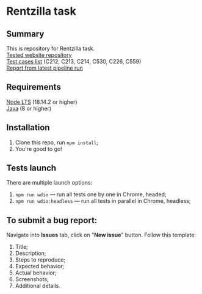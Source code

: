 # Rentzilla task
## Summary
This is repository for Rentzilla task.  
[Tested website repository](https://stage.rentzila.com.ua/)  
[Test cases list](https://testluxequality.sharepoint.com/:x:/r/sites/TraineeOct23/Shared%20Documents/General/manual_tests_rentzila.xls%201.xlsx?d=waff79d3525834c82a9cb259812622ccd&csf=1&web=1&e=rYlPmV) (C212, C213, C214, C530, C226, C559)  
[Report from latest pipeline run](https://derherrmannelig.github.io/rentzilla-automation/)  
## Requirements
[Node LTS](https://nodejs.org/) (18.14.2 or higher)  
[Java](https://www.oracle.com/java/technologies/downloads/#java8) (8 or higher)  
## Installation
1. Clone this repo, run `npm install`;
2. You're good to go!
## Tests launch
There are multiple launch options:
1. `npm run wdio` — run all tests one by one in Chrome, headed;
2. `npm run wdio:headless` — run all tests in parallel in Chrome, headless;
## To submit a bug report:
Navigate into **Issues** tab, click on "**New issue**" button. Follow this template:
1. Title;
2. Description;
3. Steps to reproduce;
4. Expected behavior;
5. Actual behavior;
6. Screenshots;
7. Additional details.
